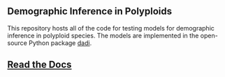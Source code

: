 ## Demographic Inference in Polyploids

This repository hosts all of the code for testing models for demographic inference
in polyploid species. The models are implemented in the open-source Python package
[dadi](https://bitbucket.org/gutenkunstlab/dadi).

## [Read the Docs](http://polyploid-demography.rtfd.io/)
